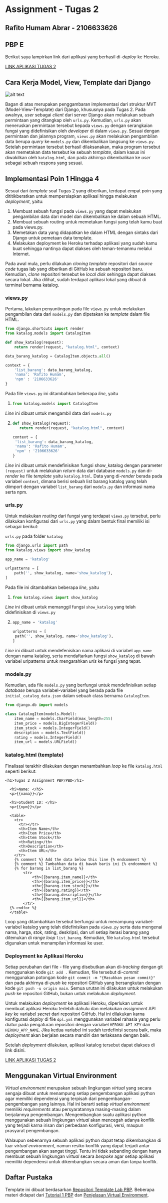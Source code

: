# Assignment - Tugas 2

## Rafito Humam Abrar - 2106633626
## PBP E

Berikut saya lampirkan link dari aplikasi yang berhasil di-*deploy* ke Heroku.

[LINK APLIKASI TUGAS 2](https://tugas2-rafitohumam.herokuapp.com/katalog/ "App Heroku Tugas 2 - Katalog")

## Cara Kerja Model, View, Template dari Django 

![alt text](baganreadme.jpg "Bagan Tugas 2")

Bagan di atas merupakan penggambaran implementasi dari struktur MVT (Model-View-Template) dari Django, khususnya pada Tugas 2. Pada awalnya, *user* sebagai *client* dari server Django akan melakukan sebuah permintaan yang ditangkap oleh `urls.py`. Kemudian, `urls.py` akan meneruskan permintaan tersebut kepada `views.py` dengan serangkaian fungsi yang didefinisikan oleh *developer* di dalam `views.py`. Sesuai dengan permintaan dan jalannya program, `views.py` akan melakukan pengambilan data berupa *query* ke `models.py` dan dikembalikan langsung ke `views.py`. Setelah permintaan tersebut berhasil dilaksanakan, maka program tersebut akan memetakan data tersebut ke sebuah *template*, dalam kasus ini diwakilkan oleh `katalog.html`, dan pada akhirnya dikembalikan ke *user* sebagai sebuah respons yang sesuai.

## Implementasi Poin 1 Hingga 4

Sesuai dari *template* soal Tugas 2 yang diberikan, terdapat empat poin yang dititikberatkan untuk mempersiapkan aplikasi hingga melakukan *deployment*, yaitu:

1. Membuat sebuah fungsi pada `views.py` yang dapat melakukan pengambilan data dari model dan dikembalikan ke dalam sebuah HTML.
2. Membuat sebuah routing untuk memetakan fungsi yang telah kamu buat pada views.py.
3. Memetakan data yang didapatkan ke dalam HTML dengan sintaks dari Django untuk pemetaan data template.
4. Melakukan deployment ke Heroku terhadap aplikasi yang sudah kamu buat sehingga nantinya dapat diakses oleh teman-temanmu melalui Internet.

Pada awal mula, perlu dilakukan *cloning template* repositori dari *source code* tugas lab yang diberikan di GitHub ke sebuah repositori baru. Kemudian, *clone* repositori tersebut ke *local disk* sehingga dapat diakses secara lokal. Jika dilihat, sudah terdapat aplikasi lokal yang dibuat di terminal bernama katalog.

### views.py

Pertama, lakukan penyuntingan pada file `views.py` untuk melakukan pengambilan data dari `models.py` dan dipetakan ke *template* dalam file HTML.

```python
from django.shortcuts import render
from katalog.models import CatalogItem

def show_katalog(request):
    return render(request, "katalog.html", context)

data_barang_katalog = CatalogItem.objects.all()

context = {
    'list_barang': data_barang_katalog,
    'nama': 'Rafito Humam',
    'npm' : '2106633626'
}
```

Pada file `views.py` ini ditambahkan beberapa *line*, yaitu 
1. ```python
   from katalog.models import CatalogItem
   ```
*Line* ini dibuat untuk mengambil data dari `models.py`

2. ```python 
   def show_katalog(request):
      return render(request, "katalog.html", context)

   context = {
    'list_barang': data_barang_katalog,
    'nama': 'Rafito Humam',
    'npm' : '2106633626'
   }
   ```
*Line* ini dibuat untuk mendefinisikan fungsi show_katalog dengan parameter `(request)` untuk melakukan *return* data dari database `models.py` dan di-*render* ke file *template* yaitu `katalog.html`. Data yang di-*render* berada pada variabel `context`, dimana berisi sebuah list barang katalog yang telah diimport dengan variabel `list_barang` dari `models.py` dan informasi nama serta npm.

### urls.py

Untuk melakukan *routing* dari fungsi yang terdapat `views.py` tersebut, perlu dilakukan konfigurasi dari `urls.py` yang dalam bentuk final memiliki isi sebagai berikut:

`urls.py` pada folder `katalog`
```python
from django.urls import path
from katalog.views import show_katalog

app_name = 'katalog'

urlpatterns = [
    path('', show_katalog, name='show_katalog'),
]
```

Pada file ini ditambahkan beberapa *line*, yaitu
1. ```python
   from katalog.views import show_katalog
   ```
*Line* ini dibuat untuk memanggil fungsi `show_katalog` yang telah didefinisikan di `views.py`

2. ```python
   app_name = 'katalog'

   urlpatterns = [
    path('', show_katalog, name='show_katalog'),
   ]
   ```
*Line* ini dibuat untuk mendefenisikan nama aplikasi di variabel `app_name` dengan nama katalog, serta mendaftarkan fungsi `show_katalog` di bawah variabel urlpatterns untuk mengarahkan *urls* ke fungsi yang tepat.

### models.py

Kemudian, ada file `models.py` yang berfungsi untuk mendefinisikan setiap *database* berupa variabel-variabel yang berada pada file `initial_catalog_data.json` dalam sebuah class bernama `CatalogItem`.

```python
from django.db import models

class CatalogItem(models.Model):
    item_name = models.CharField(max_length=255)
    item_price = models.BigIntegerField()
    item_stock = models.IntegerField()
    description = models.TextField()
    rating = models.IntegerField()
    item_url = models.URLField()
```

### katalog.html (template)

Finalisasi terakhir dilakukan dengan menambahkan *loop* ke file `katalog.html` seperti berikut:

```shell
<h1>Tugas 2 Assignment PBP/PBD</h1>

  <h5>Name: </h5>
  <p>{{nama}}</p>

  <h5>Student ID: </h5>
  <p>{{npm}}</p>

  <table>
    <tr>
      <tr></tr>
      <th>Item Name</th>
      <th>Item Price</th>
      <th>Item Stock</th>
      <th>Rating</th>
      <th>Description</th>
      <th>Item URL</th>
    </tr>
    {% comment %} Add the data below this line {% endcomment %}
    {% comment %} Tambahkan data di bawah baris ini {% endcomment %}
    {% for barang in list_barang %}
        <tr>
            <th>{{barang.item_name}}</th>
            <th>{{barang.item_price}}</th>
            <th>{{barang.item_stock}}</th>
            <th>{{barang.rating}}</th>
            <th>{{barang.description}}</th>
            <th>{{barang.item_url}}</th>
        </tr>
  {% endfor %}
  </table>
  ```

  Loop yang ditambahkan tersebut berfungsi untuk menampung variabel-variabel katalog yang telah didefinisikan pada `views.py` serta data mengenai nama, harga, stok, rating, deskripsi, dan url setiap iterasi barang yang ditemukan di *range loop* `list_barang`. Kemudian, file `katalog.html` tersebut digunakan untuk menampilan informasi ke user.

### Deployment ke Aplikasi Heroku

Setiap perubahan dari file - file yang disebutkan akan di-*tracking* dengan git menggunakan kode `git add .` Kemudian, file tersebut di-*commit* menggunakan potongan kode `git commit -m "{Masukkan pesan commit}"` dan pada akhirnya di-*push* ke repositori GitHub yang bersangkutan dengan kode `git push -u origin main`. Semua urutan ini dilakukan untuk melakukan *push* ke repositori GitHub, bukan untuk melakukan *deployment*.

Untuk melakukan *deployment* ke aplikasi Heroku, diperlukan untuk membuat aplikasi Heroku terlebih dahulu dan melakukan *assignment* API *key* ke variabel *secret* dari repositori GitHub. Hal ini dilakukan karna konfigurasi *deploy* di file `dpl.yml` menggunakan variabel rahasia yang perlu diatur pada pengaturan repositori dengan variabel `HEROKU_API_KEY` dan `HEROKU_APP_NAME`. Jika kedua variabel ini sudah terdefinisi secara baik, maka *deployment* akan berjalan secara mandiri dan terlaksana dengan baik.

Setelah *deployment* dilakukan, aplikasi katalog tersebut dapat diakses di link disini.

[LINK APLIKASI TUGAS 2](https://tugas2-rafitohumam.herokuapp.com/katalog/ "App Heroku Tugas 2 - Katalog")

## Menggunakan Virtual Environment 

*Virtual environment* merupakan sebuah lingkungan *virtual* yang secara sengaja dibuat untuk menampung setiap pengembangan aplikasi python agar memiliki dependensi yang terpisah dari pengembangan-pengembangan yang lainnya. Hal ini berarti setiap *virtual environment* memiliki *requirements* atau persyaratannya masing-masing dalam berjalannya pengembangan. Mengembangkan suatu aplikasi python menggunakan sebuah lingkungan *virtual* akan mencegah adanya konflik yang terjadi karna irisan dari perbedaan konfigurasi, versi, maupun prasyarat pengembangan.

Walaupun sebenarnya sebuah aplikasi python dapat tetap dikembangkan di luar *virtual environment*, namun resiko konflik yang dapat terjadi antar pengembangan akan sangat tinggi. Tentu ini tidak sebanding dengan hanya membuat sebuah lingkungan *virtual* secara *bespoke* agar setiap aplikasi memiliki dependensi untuk dikembangkan secara aman dan tanpa konflik.

## Daftar Pustaka

Template ini dibuat berdasarkan [Repositori Template Lab PBP](https://github.com/pbp-fasilkom-ui/assignment-repository).
Beberapa materi didapat dari [Tutorial 1 PBP](https://pbp-fasilkom-ui.github.io/ganjil-2023/assignments/tutorial/tutorial-1) dan [Penjelasan Virtual Environment](https://towardsdatascience.com/why-you-should-use-a-virtual-environment-for-every-python-project-c17dab3b0fd0).